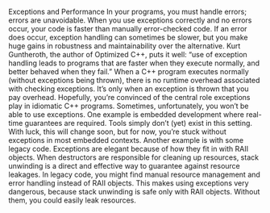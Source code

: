 Exceptions and Performance
In your programs, you must handle errors; errors are unavoidable. When you
use exceptions correctly and no errors occur, your code is faster than manually error-checked code. If an error does occur, exception handling can sometimes be slower, but you make huge gains in robustness and maintainability
over the alternative. Kurt Guntheroth, the author of Optimized C++, puts it
well: “use of exception handling leads to programs that are faster when they
execute normally, and better behaved when they fail.” When a C++ program
executes normally (without exceptions being thrown), there is no runtime
overhead associated with checking exceptions. It’s only when an exception is
thrown that you pay overhead.
Hopefully, you’re convinced of the central role exceptions play in idiomatic C++ programs. Sometimes, unfortunately, you won’t be able to use
exceptions. One example is embedded development where real-time guarantees are required. Tools simply don’t (yet) exist in this setting. With luck,
this will change soon, but for now, you’re stuck without exceptions in most
embedded contexts. Another example is with some legacy code. Exceptions
are elegant because of how they fit in with RAII objects. When destructors are responsible for cleaning up resources, stack unwinding is a direct
and effective way to guarantee against resource leakages. In legacy code,
you might find manual resource management and error handling instead
of RAII objects. This makes using exceptions very dangerous, because stack
unwinding is safe only with RAII objects. Without them, you could easily
leak resources.
